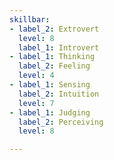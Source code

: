 ```yaml
---
skillbar:
- label_2: Extrovert
  level: 8
  label_1: Introvert
- label_1: Thinking
  label_2: Feeling
  level: 4
- label_1: Sensing
  label_2: Intuition
  level: 7
- label_1: Judging
  label_2: Perceiving
  level: 8

---
```

